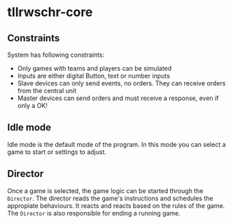 # tllrwschr-core

## Constraints

System has following constraints:

- Only games with teams and players can be simulated
- Inputs are either digital Button, text or number inputs
- Slave devices can only send events, no orders. They can receive orders from the central unit
- Master devices can send orders and must receive a response, even if only a OK!

## Idle mode

Idle mode is the default mode of the program.
In this mode you can select a game to start or settings to adjust.

## Director

Once a game is selected, the game logic can be started through the `Director`.
The director reads the game's instructions and schedules the appropiate behaviours.
It reacts and reacts based on the rules of the game. The `Director` is also responsible
for ending a running game.

